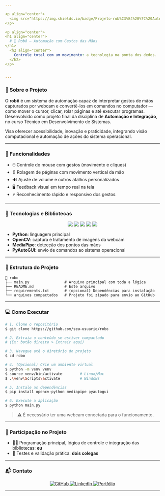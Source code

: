 ```yaml
---

<p align="center">
  <img src="https://img.shields.io/badge/Projeto-rob%C3%B4%20%7C%20Automação%20por%20Gestos-1B67A4?style=for-the-badge" alt="Badge do projeto"/>
</p>

<p align="center">
<h1 align="center">
  # 🤖 Robô — Automação com Gestos das Mãos
</h1>
  <h2 align="center">
    Controle total com um movimento: a tecnologia na ponta dos dedos.
  </h2>
</p>


---
```


### 🧠 Sobre o Projeto

O <strong>robô</strong> é um sistema de automação capaz de interpretar gestos de mãos capturados por webcam e convertê-los em comandos no computador — como mover o cursor, clicar, rolar páginas e até executar programas. Desenvolvido como projeto final da disciplina de <strong>Automação e Integração</strong>, no curso Técnico em Desenvolvimento de Sistemas.

Visa oferecer acessibilidade, inovação e praticidade, integrando visão computacional e automação de ações do sistema operacional.

---

### 🚀 Funcionalidades

- 🖱️ Controle do mouse com gestos (movimento e cliques)
- 🔃 Rolagem de páginas com movimento vertical da mão
- 🔊 Ajuste de volume e outros atalhos personalizados
- 🖥️ Feedback visual em tempo real na tela
- ⚡ Reconhecimento rápido e responsivo dos gestos

---

### 🧰 Tecnologias e Bibliotecas

<div align="center">
  <img src="https://img.shields.io/badge/Python-3776AB?style=for-the-badge&logo=python&logoColor=white"/>
  <img src="https://img.shields.io/badge/OpenCV-27338E?style=for-the-badge&logo=opencv&logoColor=white"/>
  <img src="https://img.shields.io/badge/MediaPipe-FF6F00?style=for-the-badge&logo=google&logoColor=white"/>
  <img src="https://img.shields.io/badge/PyAutoGUI-00BFFF?style=for-the-badge&logo=python&logoColor=white"/>
  <img src="https://img.shields.io/badge/Status-Conclu%C3%ADdo-1B67A4?style=for-the-badge&logo=visualstudio&logoColor=white"/>
</div>

- <strong>Python</strong>: linguagem principal
- <strong>OpenCV</strong>: captura e tratamento de imagens da webcam
- <strong>MediaPipe</strong>: detecção dos pontos das mãos
- <strong>PyAutoGUI</strong>: envio de comandos ao sistema operacional

---

### 📁 Estrutura do Projeto

```
📁 robo
├── main.py                # Arquivo principal com toda a lógica
├── README.md              # Este arquivo
├── requirements.txt       # (opcional) Dependências para instalação
└── arquivos compactados   # Projeto foi zipado para envio ao GitHub
```

---

### 💻 Como Executar

```bash
# 1. Clone o repositório
$ git clone https://github.com/seu-usuario/robo

# 2. Extraia o conteúdo se estiver compactado
# (Ex: botão direito > Extrair aqui)

# 3. Navegue até o diretório do projeto
$ cd robo

# 4. (Opcional) Crie um ambiente virtual
$ python -m venv venv
$ source venv/bin/activate        # Linux/Mac
$ .\venv\Scripts\activate         # Windows

# 5. Instale as dependências
$ pip install opencv-python mediapipe pyautogui

# 6. Execute a aplicação
$ python main.py
```

> ⚠️ É necessário ter uma webcam conectada para o funcionamento.

---

### 🤝 Participação no Projeto

- 👨‍💻 Programação principal, lógica de controle e integração das bibliotecas: <strong>eu</strong>
- 🧪 Testes e validação prática: <strong>dois colegas</strong>

---

### 📬 Contato

<p align="center">
  <a href="https://github.com/Ramon-24">
    <img src="https://img.shields.io/badge/GitHub-1B67A4?style=for-the-badge&logo=github&logoColor=white" alt="GitHub"/>
  </a>
  <a href="https://www.linkedin.com/in/seu-perfil">
    <img src="https://img.shields.io/badge/LinkedIn-0A66C2?style=for-the-badge&logo=linkedin&logoColor=white" alt="LinkedIn"/>
  </a>
  <a href="https://seuportfólio.com">
    <img src="https://img.shields.io/badge/Portf%C3%B3lio-1B67A4?style=for-the-badge&logo=google-chrome&logoColor=white" alt="Portfólio"/>
  </a>
</p>

---
